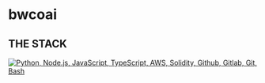 # bwcoai

## THE STACK
[![Python, Node.js, JavaScript, TypeScript, AWS, Solidity, Github, Gitlab, Git, Bash](https://skillicons.dev/icons?i=python,nodejs,js,ts,aws,solidity,github,gitlab,git,bash)](https://skillicons.dev)
